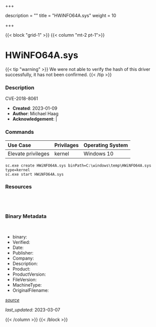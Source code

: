 +++

description = ""
title = "HWiNFO64A.sys"
weight = 10

+++


{{< block "grid-1" >}}
{{< column "mt-2 pt-1">}}




# HWiNFO64A.sys 


{{< tip "warning" >}}
We were not able to verify the hash of this driver successfully, it has not been confirmed.
{{< /tip >}}




### Description


CVE-2018-8061


- **Created**: 2023-01-09
- **Author**: Michael Haag
- **Acknowledgement**:  | [](https://twitter.com/)

### Commands

| Use Case | Privilages | Operating System | 
|:---- | ---- | ---- |
| Elevate privileges | kernel | Windows 10 |

```
sc.exe create HWiNFO64A.sys binPath=C:\windows\temp\HWiNFO64A.sys type=kernel
sc.exe start HWiNFO64A.sys
```

### Resources
<br>

<br>


### Binary Metadata
<br>



- binary: 
- Verified: 
- Date: 
- Publisher: 
- Company: 
- Description: 
- Product: 
- ProductVersion: 
- FileVersion: 
- MachineType: 
- OriginalFilename: 

[*source*](https://github.com/magicsword-io/LOLDrivers/tree/main/yaml/hwinfo64a.sys.yml)

*last_updated:* 2023-03-07


{{< /column >}}
{{< /block >}}

